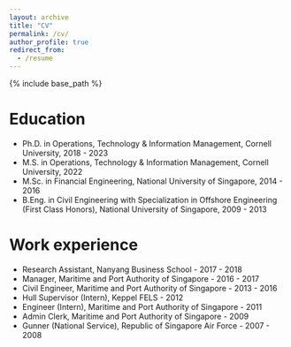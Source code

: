 ```yaml
---
layout: archive
title: "CV"
permalink: /cv/
author_profile: true
redirect_from:
  - /resume
---
```


{% include base_path %}

Education
======
* Ph.D. in Operations, Technology & Information Management, Cornell University, 2018 - 2023
* M.S. in Operations, Technology & Information Management, Cornell University, 2022
* M.Sc. in Financial Engineering, National University of Singapore, 2014 - 2016
* B.Eng. in Civil Engineering with Specialization in Offshore Engineering (First Class Honors), National University of Singapore, 2009 - 2013



Work experience
======
* Research Assistant, Nanyang Business School - 2017 - 2018
* Manager, Maritime and Port Authority of Singapore - 2016 - 2017
* Civil Engineer, Maritime and Port Authority of Singapore - 2013 - 2016
* Hull Supervisor (Intern), Keppel FELS  - 2012
* Engineer (Intern), Maritime and Port Authority of Singapore  - 2011
* Admin Clerk, Maritime and Port Authority of Singapore  - 2009
* Gunner (National Service), Republic of Singapore Air Force - 2007 - 2008
